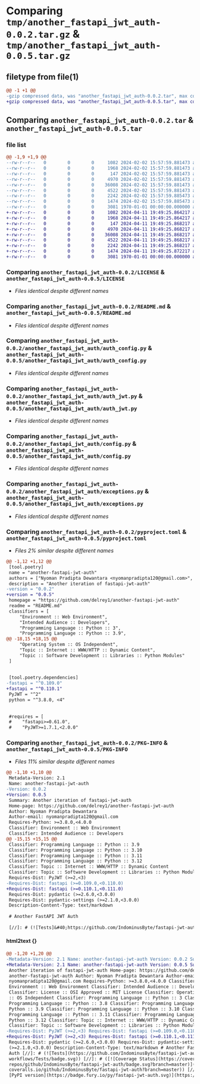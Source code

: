 # Comparing `tmp/another_fastapi_jwt_auth-0.0.2.tar.gz` & `tmp/another_fastapi_jwt_auth-0.0.5.tar.gz`

## filetype from file(1)

```diff
@@ -1 +1 @@
-gzip compressed data, was "another_fastapi_jwt_auth-0.0.2.tar", max compression
+gzip compressed data, was "another_fastapi_jwt_auth-0.0.5.tar", max compression
```

## Comparing `another_fastapi_jwt_auth-0.0.2.tar` & `another_fastapi_jwt_auth-0.0.5.tar`

### file list

```diff
@@ -1,9 +1,9 @@
--rw-r--r--   0        0        0     1082 2024-02-02 15:57:59.881473 another_fastapi_jwt_auth-0.0.2/LICENSE
--rw-r--r--   0        0        0     1968 2024-02-02 15:57:59.881473 another_fastapi_jwt_auth-0.0.2/README.md
--rw-r--r--   0        0        0      147 2024-02-02 15:57:59.881473 another_fastapi_jwt_auth-0.0.2/another_fastapi_jwt_auth/__init__.py
--rw-r--r--   0        0        0     4970 2024-02-02 15:57:59.881473 another_fastapi_jwt_auth-0.0.2/another_fastapi_jwt_auth/auth_config.py
--rw-r--r--   0        0        0    36008 2024-02-02 15:57:59.881473 another_fastapi_jwt_auth-0.0.2/another_fastapi_jwt_auth/auth_jwt.py
--rw-r--r--   0        0        0     4522 2024-02-02 15:57:59.881473 another_fastapi_jwt_auth-0.0.2/another_fastapi_jwt_auth/config.py
--rw-r--r--   0        0        0     2242 2024-02-02 15:57:59.885473 another_fastapi_jwt_auth-0.0.2/another_fastapi_jwt_auth/exceptions.py
--rw-r--r--   0        0        0     1474 2024-02-02 15:57:59.885473 another_fastapi_jwt_auth-0.0.2/pyproject.toml
--rw-r--r--   0        0        0     3081 1970-01-01 00:00:00.000000 another_fastapi_jwt_auth-0.0.2/PKG-INFO
+-rw-r--r--   0        0        0     1082 2024-04-11 19:49:25.864217 another_fastapi_jwt_auth-0.0.5/LICENSE
+-rw-r--r--   0        0        0     1968 2024-04-11 19:49:25.864217 another_fastapi_jwt_auth-0.0.5/README.md
+-rw-r--r--   0        0        0      147 2024-04-11 19:49:25.868217 another_fastapi_jwt_auth-0.0.5/another_fastapi_jwt_auth/__init__.py
+-rw-r--r--   0        0        0     4970 2024-04-11 19:49:25.868217 another_fastapi_jwt_auth-0.0.5/another_fastapi_jwt_auth/auth_config.py
+-rw-r--r--   0        0        0    36008 2024-04-11 19:49:25.868217 another_fastapi_jwt_auth-0.0.5/another_fastapi_jwt_auth/auth_jwt.py
+-rw-r--r--   0        0        0     4522 2024-04-11 19:49:25.868217 another_fastapi_jwt_auth-0.0.5/another_fastapi_jwt_auth/config.py
+-rw-r--r--   0        0        0     2242 2024-04-11 19:49:25.868217 another_fastapi_jwt_auth-0.0.5/another_fastapi_jwt_auth/exceptions.py
+-rw-r--r--   0        0        0     1474 2024-04-11 19:49:25.872217 another_fastapi_jwt_auth-0.0.5/pyproject.toml
+-rw-r--r--   0        0        0     3081 1970-01-01 00:00:00.000000 another_fastapi_jwt_auth-0.0.5/PKG-INFO
```

### Comparing `another_fastapi_jwt_auth-0.0.2/LICENSE` & `another_fastapi_jwt_auth-0.0.5/LICENSE`

 * *Files identical despite different names*

### Comparing `another_fastapi_jwt_auth-0.0.2/README.md` & `another_fastapi_jwt_auth-0.0.5/README.md`

 * *Files identical despite different names*

### Comparing `another_fastapi_jwt_auth-0.0.2/another_fastapi_jwt_auth/auth_config.py` & `another_fastapi_jwt_auth-0.0.5/another_fastapi_jwt_auth/auth_config.py`

 * *Files identical despite different names*

### Comparing `another_fastapi_jwt_auth-0.0.2/another_fastapi_jwt_auth/auth_jwt.py` & `another_fastapi_jwt_auth-0.0.5/another_fastapi_jwt_auth/auth_jwt.py`

 * *Files identical despite different names*

### Comparing `another_fastapi_jwt_auth-0.0.2/another_fastapi_jwt_auth/config.py` & `another_fastapi_jwt_auth-0.0.5/another_fastapi_jwt_auth/config.py`

 * *Files identical despite different names*

### Comparing `another_fastapi_jwt_auth-0.0.2/another_fastapi_jwt_auth/exceptions.py` & `another_fastapi_jwt_auth-0.0.5/another_fastapi_jwt_auth/exceptions.py`

 * *Files identical despite different names*

### Comparing `another_fastapi_jwt_auth-0.0.2/pyproject.toml` & `another_fastapi_jwt_auth-0.0.5/pyproject.toml`

 * *Files 2% similar despite different names*

```diff
@@ -1,12 +1,12 @@
 [tool.poetry]
 name = "another-fastapi-jwt-auth"
 authors = ["Nyoman Pradipta Dewantara <nyomanpradipta120@gmail.com>", "delrey1 <del@rey>"]
 description = "Another iteration of fastapi-jwt-auth"
-version = "0.0.2"
+version = "0.0.5"
 homepage = "https://github.com/delrey1/another-fastapi-jwt-auth"
 readme = "README.md"
 classifiers = [
     "Environment :: Web Environment",
     "Intended Audience :: Developers",
     "Programming Language :: Python :: 3",
     "Programming Language :: Python :: 3.9",
@@ -18,15 +18,15 @@
     "Operating System :: OS Independent",
     "Topic :: Internet :: WWW/HTTP :: Dynamic Content",
     "Topic :: Software Development :: Libraries :: Python Modules"
 ]
 
 
 [tool.poetry.dependencies]
-fastapi = "^0.109.0"
+fastapi = "^0.110.1"
 PyJWT = "^2"
 python = "^3.8.0, <4"
 
 
 #requires = [
 #    "fastapi>=0.61.0",
 #    "PyJWT>=1.7.1,<2.0.0"
```

### Comparing `another_fastapi_jwt_auth-0.0.2/PKG-INFO` & `another_fastapi_jwt_auth-0.0.5/PKG-INFO`

 * *Files 11% similar despite different names*

```diff
@@ -1,10 +1,10 @@
 Metadata-Version: 2.1
 Name: another-fastapi-jwt-auth
-Version: 0.0.2
+Version: 0.0.5
 Summary: Another iteration of fastapi-jwt-auth
 Home-page: https://github.com/delrey1/another-fastapi-jwt-auth
 Author: Nyoman Pradipta Dewantara
 Author-email: nyomanpradipta120@gmail.com
 Requires-Python: >=3.8.0,<4.0.0
 Classifier: Environment :: Web Environment
 Classifier: Intended Audience :: Developers
@@ -15,15 +15,15 @@
 Classifier: Programming Language :: Python :: 3.9
 Classifier: Programming Language :: Python :: 3.10
 Classifier: Programming Language :: Python :: 3.11
 Classifier: Programming Language :: Python :: 3.12
 Classifier: Topic :: Internet :: WWW/HTTP :: Dynamic Content
 Classifier: Topic :: Software Development :: Libraries :: Python Modules
 Requires-Dist: PyJWT (>=2,<3)
-Requires-Dist: fastapi (>=0.109.0,<0.110.0)
+Requires-Dist: fastapi (>=0.110.1,<0.111.0)
 Requires-Dist: pydantic (>=2.6.0,<3.0.0)
 Requires-Dist: pydantic-settings (>=2.1.0,<3.0.0)
 Description-Content-Type: text/markdown
 
 # Another FastAPI JWT Auth
 
 [//]: # (![Tests]&#40;https://github.com/IndominusByte/fastapi-jwt-auth/workflows/Tests/badge.svg&#41;)
```

#### html2text {}

```diff
@@ -1,20 +1,20 @@
-Metadata-Version: 2.1 Name: another-fastapi-jwt-auth Version: 0.0.2 Summary:
+Metadata-Version: 2.1 Name: another-fastapi-jwt-auth Version: 0.0.5 Summary:
 Another iteration of fastapi-jwt-auth Home-page: https://github.com/delrey1/
 another-fastapi-jwt-auth Author: Nyoman Pradipta Dewantara Author-email:
 nyomanpradipta120@gmail.com Requires-Python: >=3.8.0,<4.0.0 Classifier:
 Environment :: Web Environment Classifier: Intended Audience :: Developers
 Classifier: License :: OSI Approved :: MIT License Classifier: Operating System
 :: OS Independent Classifier: Programming Language :: Python :: 3 Classifier:
 Programming Language :: Python :: 3.8 Classifier: Programming Language ::
 Python :: 3.9 Classifier: Programming Language :: Python :: 3.10 Classifier:
 Programming Language :: Python :: 3.11 Classifier: Programming Language ::
 Python :: 3.12 Classifier: Topic :: Internet :: WWW/HTTP :: Dynamic Content
 Classifier: Topic :: Software Development :: Libraries :: Python Modules
-Requires-Dist: PyJWT (>=2,<3) Requires-Dist: fastapi (>=0.109.0,<0.110.0)
+Requires-Dist: PyJWT (>=2,<3) Requires-Dist: fastapi (>=0.110.1,<0.111.0)
 Requires-Dist: pydantic (>=2.6.0,<3.0.0) Requires-Dist: pydantic-settings
 (>=2.1.0,<3.0.0) Description-Content-Type: text/markdown # Another FastAPI JWT
 Auth [//]: # (![Tests](https://github.com/IndominusByte/fastapi-jwt-auth/
 workflows/Tests/badge.svg)) [//]: # ([![Coverage Status](https://coveralls.io/
 repos/github/IndominusByte/fastapi-jwt-auth/badge.svg?branch=master)](https://
 coveralls.io/github/IndominusByte/fastapi-jwt-auth?branch=master)) [//]: # ([!
 [PyPI version](https://badge.fury.io/py/fastapi-jwt-auth.svg)](https://
```

